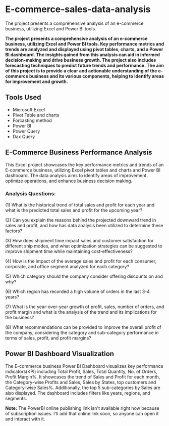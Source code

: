 # E-commerce-sales-data-analysis
The project presents a comprehensive analysis of an e-commerce business, utilizing Excel and Power BI tools.
 
**The project presents a comprehensive analysis of an e-commerce business, utilizing Excel and Power BI tools. Key performance metrics and trends are analyzed and displayed using pivot tables, charts, and a Power BI dashboard. The insights gained from this analysis can aid in informed decision-making and drive business growth. The project also includes forecasting techniques to predict future trends and performance. The aim of this project is to provide a clear and actionable understanding of the e-commerce business and its various components, helping to identify areas for improvement and growth.**


## **Tools Used**

* Microsoft Excel
* Pivot Table and charts
* Forcasting method
* Power BI
* Power Query
* Dax Query


## **E-Commerce Business Performance Analysis**

This Excel project showcases the key performance metrics and trends of an E-commerce business, utilizing Excel pivot tables and charts and Power BI dashboard. The data analysis aims to identify areas of improvement, optimize operations, and enhance business decision making.

### **Analysis Questions:**

(1) What is the historical trend of total sales and profit for each year and what is the predicted total sales and profit for the upcoming year?

(2) Can you explain the reasons behind the projected downward trend in sales and profit, and how has data analysis been utilized to determine these factors?

(3) How does shipment time impact sales and customer satisfaction for different ship modes, and what optimization strategies can be suggested to improve shipment time while maintaining cost-effectiveness?

(4) How is the impact of the average sales and profit for each consumer, corporate, and office segment analyzed for each category?

(5) Which category should the company consider offering discounts on and why?

(6) Which region has recorded a high volume of orders in the last 3-4 years?

(7) What is the year-over-year growth of profit, sales, number of orders, and profit margin and what is the analysis of the trend and its implications for the business?

(8) What recommendations can be provided to improve the overall profit of the company, considering the category and sub-category performance in terms of sales, profit, and profit margins?



## **Power BI Dashboard Visualization**

The E-commerce business Power BI Dashboard visualizes key performance indicators(KPI) including Total Profit, Sales, Total Quantity, No. of Orders, Profit Margin%.
It showcases the trend of Sales and Profit for each month, the Category-wise Profits and Sales, Sales by States, top customers and Category-wise Sales%. Additionally, the top 5 sub-categories by Sales are also displayed. The dashboard includes filters like years, regions, and segments.




  
**Note:** The PowerBI online publishing link isn't available right now because of subscription issues. I'll add that online link soon, so anyone can open it and interact with it.
